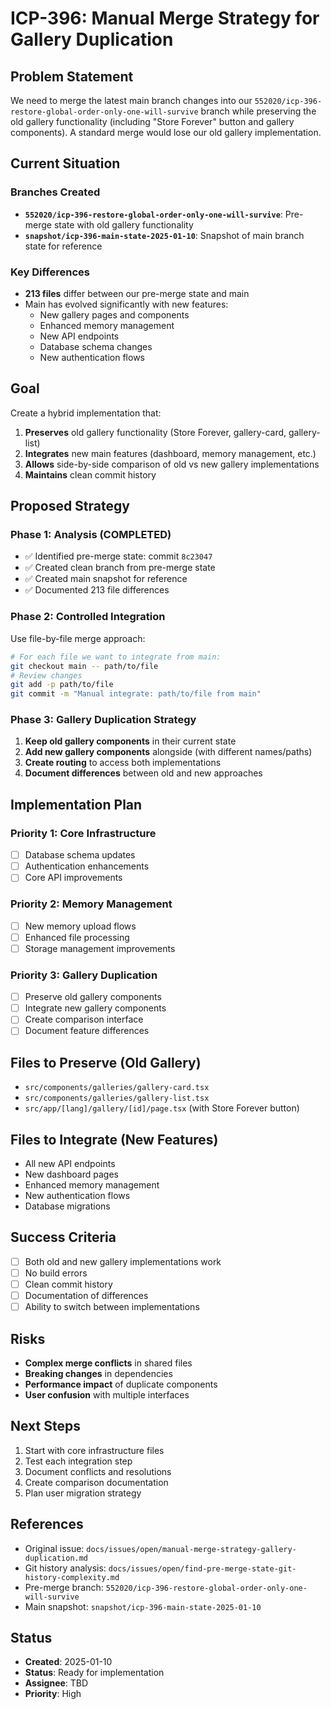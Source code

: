 # ICP-396: Manual Merge Strategy for Gallery Duplication

## Problem Statement

We need to merge the latest main branch changes into our `552020/icp-396-restore-global-order-only-one-will-survive` branch while preserving the old gallery functionality (including "Store Forever" button and gallery components). A standard merge would lose our old gallery implementation.

## Current Situation

### Branches Created
- **`552020/icp-396-restore-global-order-only-one-will-survive`**: Pre-merge state with old gallery functionality
- **`snapshot/icp-396-main-state-2025-01-10`**: Snapshot of main branch state for reference

### Key Differences
- **213 files** differ between our pre-merge state and main
- Main has evolved significantly with new features:
  - New gallery pages and components
  - Enhanced memory management
  - New API endpoints
  - Database schema changes
  - New authentication flows

## Goal

Create a hybrid implementation that:
1. **Preserves** old gallery functionality (Store Forever, gallery-card, gallery-list)
2. **Integrates** new main features (dashboard, memory management, etc.)
3. **Allows** side-by-side comparison of old vs new gallery implementations
4. **Maintains** clean commit history

## Proposed Strategy

### Phase 1: Analysis (COMPLETED)
- ✅ Identified pre-merge state: commit `8c23047`
- ✅ Created clean branch from pre-merge state
- ✅ Created main snapshot for reference
- ✅ Documented 213 file differences

### Phase 2: Controlled Integration
Use file-by-file merge approach:

```bash
# For each file we want to integrate from main:
git checkout main -- path/to/file
# Review changes
git add -p path/to/file
git commit -m "Manual integrate: path/to/file from main"
```

### Phase 3: Gallery Duplication Strategy
1. **Keep old gallery components** in their current state
2. **Add new gallery components** alongside (with different names/paths)
3. **Create routing** to access both implementations
4. **Document differences** between old and new approaches

## Implementation Plan

### Priority 1: Core Infrastructure
- [ ] Database schema updates
- [ ] Authentication enhancements
- [ ] Core API improvements

### Priority 2: Memory Management
- [ ] New memory upload flows
- [ ] Enhanced file processing
- [ ] Storage management improvements

### Priority 3: Gallery Duplication
- [ ] Preserve old gallery components
- [ ] Integrate new gallery components
- [ ] Create comparison interface
- [ ] Document feature differences

## Files to Preserve (Old Gallery)
- `src/components/galleries/gallery-card.tsx`
- `src/components/galleries/gallery-list.tsx`
- `src/app/[lang]/gallery/[id]/page.tsx` (with Store Forever button)

## Files to Integrate (New Features)
- All new API endpoints
- New dashboard pages
- Enhanced memory management
- New authentication flows
- Database migrations

## Success Criteria
- [ ] Both old and new gallery implementations work
- [ ] No build errors
- [ ] Clean commit history
- [ ] Documentation of differences
- [ ] Ability to switch between implementations

## Risks
- **Complex merge conflicts** in shared files
- **Breaking changes** in dependencies
- **Performance impact** of duplicate components
- **User confusion** with multiple interfaces

## Next Steps
1. Start with core infrastructure files
2. Test each integration step
3. Document conflicts and resolutions
4. Create comparison documentation
5. Plan user migration strategy

## References
- Original issue: `docs/issues/open/manual-merge-strategy-gallery-duplication.md`
- Git history analysis: `docs/issues/open/find-pre-merge-state-git-history-complexity.md`
- Pre-merge branch: `552020/icp-396-restore-global-order-only-one-will-survive`
- Main snapshot: `snapshot/icp-396-main-state-2025-01-10`

## Status
- **Created**: 2025-01-10
- **Status**: Ready for implementation
- **Assignee**: TBD
- **Priority**: High
